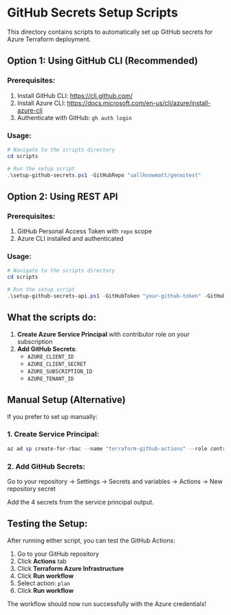 # GitHub Secrets Setup Scripts

This directory contains scripts to automatically set up GitHub secrets for Azure Terraform deployment.

## Option 1: Using GitHub CLI (Recommended)

### Prerequisites:
1. Install GitHub CLI: https://cli.github.com/
2. Install Azure CLI: https://docs.microsoft.com/en-us/cli/azure/install-azure-cli
3. Authenticate with GitHub: `gh auth login`

### Usage:
```powershell
# Navigate to the scripts directory
cd scripts

# Run the setup script
.\setup-github-secrets.ps1 -GitHubRepo "uallknowmatt/genaitest"
```

## Option 2: Using REST API

### Prerequisites:
1. GitHub Personal Access Token with `repo` scope
2. Azure CLI installed and authenticated

### Usage:
```powershell
# Navigate to the scripts directory
cd scripts

# Run the setup script
.\setup-github-secrets-api.ps1 -GitHubToken "your-github-token" -GitHubRepo "uallknowmatt/genaitest"
```

## What the scripts do:

1. **Create Azure Service Principal** with contributor role on your subscription
2. **Add GitHub Secrets**:
   - `AZURE_CLIENT_ID`
   - `AZURE_CLIENT_SECRET`
   - `AZURE_SUBSCRIPTION_ID`
   - `AZURE_TENANT_ID`

## Manual Setup (Alternative)

If you prefer to set up manually:

### 1. Create Service Principal:
```powershell
az ad sp create-for-rbac --name "terraform-github-actions" --role contributor --scopes /subscriptions/d8797220-f5cf-4668-a271-39ce114bb150 --sdk-auth
```

### 2. Add GitHub Secrets:
Go to your repository → Settings → Secrets and variables → Actions → New repository secret

Add the 4 secrets from the service principal output.

## Testing the Setup:

After running either script, you can test the GitHub Actions:

1. Go to your GitHub repository
2. Click **Actions** tab
3. Click **Terraform Azure Infrastructure**
4. Click **Run workflow**
5. Select action: `plan`
6. Click **Run workflow**

The workflow should now run successfully with the Azure credentials! 